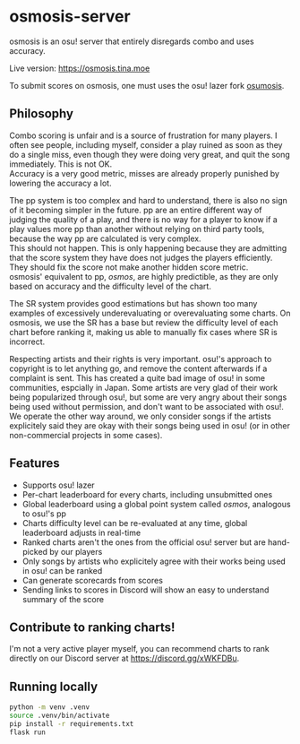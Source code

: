 # osmosis-server

osmosis is an osu! server that entirely disregards combo and uses accuracy.

Live version: https://osmosis.tina.moe

To submit scores on osmosis, one must uses the osu! lazer fork
[osumosis](https://github.com/Tina-otoge/osumosis).

## Philosophy

Combo scoring is unfair and is a source of frustration for many players. I
often see people, including myself, consider a play ruined as soon as they
do a single miss, even though they were doing very great, and quit the song
immediately. This is not OK.  
Accuracy is a very good metric, misses are already properly punished by
lowering the accuracy a lot.

The pp system is too complex and hard to understand, there is also no sign
of it becoming simpler in the future. pp are an entire different way of
judging the quality of a play, and there is no way for a player to know if
a play values more pp than another without relying on third party tools,
because the way pp are calculated is very complex.  
This should not happen. This is only happening because they are admitting
that the score system they have does not judges the players efficiently.
They should fix the score not make another hidden score metric.  
osmosis' equivalent to pp, *osmos*, are highly predictible, as they are
only based on accuracy and the difficulty level of the chart.

The SR system provides good estimations but has shown too many examples of
excessively underevaluating or overevaluating some charts. On osmosis, we
use the SR has a base but review the difficulty level of each chart before
ranking it, making us able to manually fix cases where SR is incorrect.

Respecting artists and their rights is very important. osu!'s approach to
copyright is to let anything go, and remove the content afterwards if a
complaint is sent. This has created a quite bad image of osu! in some
communities, espcially in Japan. Some artists are very glad of their work
being popularized through osu!, but some are very angry about their songs
being used without permission, and don't want to be associated with osu!.
We operate the other way around, we only consider songs if the artists
explicitely said they are okay with their songs being used in osu! (or in
other non-commercial projects in some cases).

## Features

- Supports osu! lazer
- Per-chart leaderboard for every charts, including unsubmitted ones
- Global leaderboard using a global point system called *osmos*, analogous to osu!'s pp
- Charts difficulty level can be re-evaluated at any time, global leaderboard adjusts in real-time
- Ranked charts aren't the ones from the official osu! server but are hand-picked by our players
- Only songs by artists who explicitely agree with their works being used in osu! can be ranked
- Can generate scorecards from scores
- Sending links to scores in Discord will show an easy to understand summary of the score

## Contribute to ranking charts!

I'm not a very active player myself, you can recommend charts to rank directly on our
Discord server at https://discord.gg/xWKFDBu.

## Running locally

```bash
python -m venv .venv
source .venv/bin/activate
pip install -r requirements.txt
flask run
```
